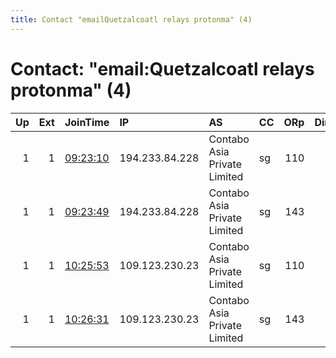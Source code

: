 ```yaml
---
title: Contact "emailQuetzalcoatl relays protonma" (4)
---
```


# Contact: "email:Quetzalcoatl relays protonma" (4)

|   Up |   Ext | JoinTime                                                                                              | IP             | AS                           | CC   |   ORp |   Dirp | OS    | Version   | Nickname     |   eFamMembers |
|-----:|------:|:------------------------------------------------------------------------------------------------------|:---------------|:-----------------------------|:-----|------:|-------:|:------|:----------|:-------------|--------------:|
|    1 |     1 | [09:23:10](https://nusenu.github.io/OrNetStats/w/relay/B9B8DA27395EB627B4E4720D1E747A352172DD82.html) | 194.233.84.228 | Contabo Asia Private Limited | sg   |   110 |      0 | Linux | 0.4.7.13  | Quetzalcoatl |            16 |
|    1 |     1 | [09:23:49](https://nusenu.github.io/OrNetStats/w/relay/FC6F911D34FC0773D1743BD38D16191A6B9A531A.html) | 194.233.84.228 | Contabo Asia Private Limited | sg   |   143 |      0 | Linux | 0.4.7.13  | Quetzalcoatl |            16 |
|    1 |     1 | [10:25:53](https://nusenu.github.io/OrNetStats/w/relay/DB6005514696BFBBB8B59EE78A53D33B591DEE58.html) | 109.123.230.23 | Contabo Asia Private Limited | sg   |   110 |      0 | Linux | 0.4.7.13  | Quetzalcoatl |            14 |
|    1 |     1 | [10:26:31](https://nusenu.github.io/OrNetStats/w/relay/D893C7ADB56C3B5E1375E27F2965238570516CB0.html) | 109.123.230.23 | Contabo Asia Private Limited | sg   |   143 |      0 | Linux | 0.4.7.13  | Quetzalcoatl |            14 |
